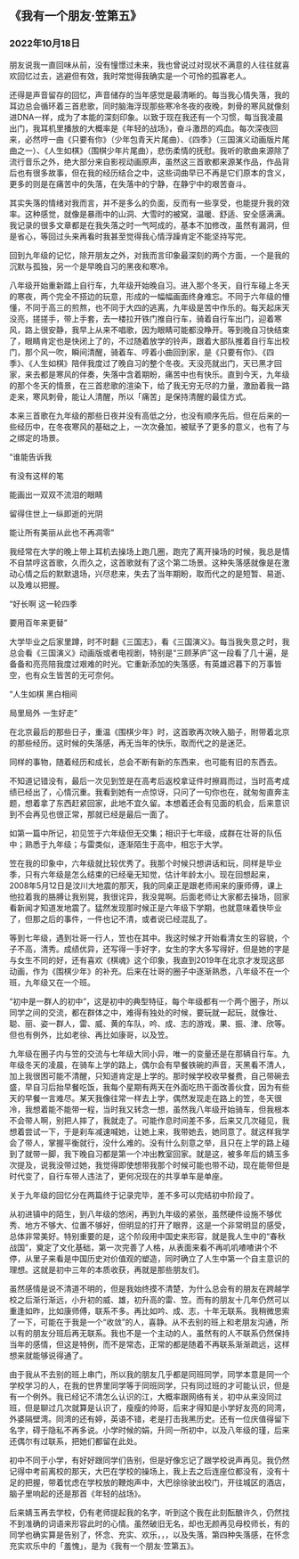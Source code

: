 ## 《我有一个朋友·笠第五》

### 2022年10月18日


朋友说我一直回味从前，没有憧憬过未来，我也曾说过对现状不满意的人往往就喜欢回忆过去，逃避但有效，我时常觉得我确实是一个可怜的孤寡老人。


还得是声音留存的回忆，声音储存的当年感觉是最清晰的。每当我心情失落，我的耳边总会循环着三首悲歌，同时脑海浮现那些寒冷冬夜的夜晚，刺骨的寒风就像刻进DNA一样，成为了本能的深刻印象。以致于现在我还有一个习惯，每当我凌晨出门，我耳机里播放的大概率是《年轻的战场》，奋斗激昂的鸡血。每次深夜回来，必然哼一曲《只要有你》（少年包青天片尾曲）、《四季》（三国演义动画版片尾曲之一）、《人生如棋》（围棋少年片尾曲），悲伤柔情的抚慰。我听的歌曲来源除了流行音乐之外，绝大部分来自影视动画原声，虽然这三首歌都来源某作品，作品背后也有很多故事，但在我的经历结合之中，这些词曲早已不再是它们原本的含义，更多的则是在痛苦中的失落，在失落中的宁静，在静宁中的艰苦奋斗。


其实失落的情绪对我而言，并不是多么的负面，反而有一些享受，也能提升我的效率。这种感觉，就像是暴雨中的山洞、大雪时的被窝，温暖、舒适、安全感满满。我记录的很多文章都是在我失落之时一气呵成的，基本不加修改，虽然有漏洞，但是省心，等回过头来再看时我甚至觉得我心情浮躁肯定不能坚持写完。


回到九年级的记忆，除开朋友之外，对我而言印象最深刻的两个方面，一个是我的沉默与孤独，另一个是早晚自习的黑夜和寒冷。

八年级开始重新踏上自行车，九年级开始晚自习。进入那个冬天，自行车碰上冬天的寒夜，两个完全不搭边的玩意，形成的一幅幅画面终身难忘。不同于六年级的懵懂，不同于高三的煎熬，也不同于大四的逃离，九年级是苦中作乐的。每天起床天没亮，搓搓手，带上手套，去一楼拉开铁门推自行车，骑着自行车出门，迎着寒风，路上很安静，我早上从来不唱歌，因为眼睛可能都没睁开。等到晚自习快结束了，眼睛肯定也是快闭上了的，不过随着放学的铃声，跟着大部队推着自行车出校门，那个风一吹，瞬间清醒，骑着车、哼着小曲回到家，是《只要有你》、《四季》、《人生如棋》陪伴我度过了晚自习的整个冬夜。天没亮就出门，天已黑才回家，来去都是寒风的伴奏，失落中含着期盼，痛苦中也有快乐。直到今天，九年级的那个冬天的情景，在三首悲歌的渲染下，给了我无穷无尽的力量，激励着我一路走来，寒风刺骨，能让人清醒，所以「痛苦」是保持清醒的最佳方式。

本来三首歌在九年级的那些日夜并没有高低之分，也没有顺序先后。但在后来的一些经历中，在冬夜寒风的基础之上，一次次叠加，被赋予了更多的意义，也有了与之绑定的场景。


“谁能告诉我

有没有这样的笔

能画出一双双不流泪的眼睛

留得住世上一纵即逝的光阴

能让所有美丽从此也不再凋零”


我经常在大学的晚上带上耳机去操场上跑几圈，跑完了离开操场的时候，我总是情不自禁哼这首歌，久而久之，这首歌就有了这个第二场景。这种失落感就像是在激动心情之后的默默退场，兴尽悲来，失去了当年期盼，取而代之的是短暂、易逝、以及难以把握。


“好长啊  这一轮四季

要用百年来更替”

大学毕业之后家里蹲，时不时翻《三国志》，看《三国演义》。每当我失意之时，我总会看《三国演义》动画版或者电视剧，特别是“三顾茅庐”这一段看了几十遍，是备备和亮亮陪我度过艰难的时光。它重新添加的失落感，有英雄迟暮下的万事皆空，也有众生皆苦的无可奈何。


“人生如棋  黑白相间

局里局外  一生好走”


在北京最后的那些日子，重温《围棋少年》时，这首歌再次映入脑子，附带着北京的那些经历。这时候的失落感，再无当年的快乐，取而代之的是迷茫。

同样的事物，随着经历和成长，总会不断有新的东西来，也可能有旧的东西去。

不知道记错没有，最后一次见到笠是在高考后返校拿证件时擦肩而过，当时高考成绩已经出了，心情沉重。我看到她有一点惊讶，只问了一句你也在，就匆匆直奔主题，想着拿了东西赶紧回家，此地不宜久留。本想着还会有见面的机会，后来意识到不会再见也很正常，那就已经是最后一面了。

如第一篇中所记，初见笠于六年级但无交集；相识于七年级，成群在壮哥的队伍中；熟悉于九年级；与雷类似，逐渐陌生于高中，相忘于大学。

笠在我的印象中，六年级就比较优秀了。我那个时候只想讲话和玩，同样是毕业季，只有六年级是怎么结束的已经毫无知觉，估计年龄太小。现在回想起来，2008年5月12日是汶川大地震的那天，我的同桌正是跟老师闹来的康师傅，课上他拉着我的胳膊让我别晃，我很诧异，我没晃啊。后面老师让大家都去操场，回家看新闻才知道发地震了。猛然发现那时候正是六年级下学期，也就意味着快毕业了，但那之后的事件，一件也记不清，或者说已经混乱了。

等到七年级，遇到壮哥一行人，笠也在其中。我这时候才开始看清女生的容貌，个子不高，清秀。成绩优异，还写得一手好字，女生的字大多写得好，但是她的字是与女生不同的好，还有喜欢《棋魂》这个印象，我直到2019年在北京才发现这部动画，作为《围棋少年》的补充。后来在壮哥的圈子中逐渐熟悉，八年级不在一个班，九年级又在一个班。

“初中是一群人的初中”，这是初中的典型特征，每个年级都有一个两个圈子，所以同学之间的交流，都在群体之中，难得有独处的时候，要玩就一起玩，就像壮、聪、丽、姿一群人，雷、威、黄的车队，吟、成、志的游戏，果、振、津、欣等。但也有例外，比如老徐、再比如康哥，以及笠。


九年级在圈子内与笠的交流与七年级大同小异，唯一的变量还是在那辆自行车。九年级冬天的凌晨，在骑车上学的路上，偶尔会有早餐铁碗的声音，天黑看不清人，加上我很困可能不清醒，只知道肯定是上学的。那时候学校收早餐费，自己带碗去盛，早自习后抬早餐吃饭，我每个星期有两天在外面吃热干面改善伙食，因为有些天的早餐一言难尽。某天我像往常一样去上学，偶然发现走在路上的笠，冬天很冷，我想着能不能带一程，当时我又转念一想，虽然我八年级开始骑车，但我根本不会带人啊，别把人摔了，我就走了。可能作息时间差不多，后来又几次碰见，我想着尝试一下，于是刹车减速喊她，让她上来，我带她去，她同意了。就这样我学会了带人，掌握平衡就行，没什么难的。没有什么刻意之举，且只在上学的路上碰到了就带一脚，我下晚自习都是第一个冲出教室回家。就是这，被多年后的婧玉多次提及，说我没带过她，我觉得即使想带我那个时候可能也带不动，现在能带但是时代变了，自行车带人违法了，更何况现在的共享单车是单座。


关于九年级的回忆分在两篇终于记录完毕，差不多可以完结初中阶段了。


从初进镇中的陌生，到八年级的悠闲，再到九年级的紧张，虽然硬件设施不够优秀、地方不够大、位置不够好，但明显的打开了眼界，这是一个非常明显的感受，总体非常美好。特别重要的是，这个阶段用中国史来形容，就是我人生中的“春秋战国”，奠定了文化基础，第一次完善了人格，从表面来看不再叽叽喳喳讲个不停，从里子来看是中国历史对价值观的塑造，同时确立了人生中第一个自主意识的理想。这就是初中三年的本质收获，再就是那些朋友们。

虽然感情是说不清道不明的，但是我始终摸不清楚，为什么总会有的朋友在跨越学校之后渐行渐远，小升初的威、雄，初升高的雷、笠。而有的朋友十几年仍然可以重逢如昨，比如康师傅，联系不多。再比如吟、成、志，十年无联系。我稍微思索了一下，可能在于我是一个“收敛”的人，喜静。从不去别的班上和老朋友沟通，所以有的朋友分班后再无联系。我也不是一个主动的人，虽然有的人不联系仍然保持当年的感情，但这是特例，而不是常态，正常的都是随着不再联系渐渐疏远，这样想来就能够说得通了。


由于我从不去别的班上串门，所以我的朋友几乎都是同班同学，同学本意是同一个学校学习的人，在我的世界里同学等于同班同学，只有同过班的才可能认识，但是有一个例外。我已经记不清怎么认识的江，大概率跟网络有关，初中从来没同过班，但是聊过几次就算是认识了，瘦瘦的帅哥，后来才得知是小学好友亮的同湾，外婆隔壁湾。同湾的还有婷，英语不错，老是打击我黑历史。还有一位庆值得留下名字，碍于隐私不再多说。小学时候的娟，升同一所初中，以及八年级的瑾，后来还偶尔有过联系，把她们都留在此处。

初中不同于小学，有好好跟同学们告别，但是好像忘记了跟学校说声再见。我仍然记得中考前离校的那天，大巴在学校的操场上，我上去之后连座位都没有，没有十足的把握，带着忧虑在学校放的鞭炮声中，大巴徐徐驶出校门，开往城区的酒店，脑子里响起的还是那首《年轻的战场》。

后来婧玉再去学校，仍有老师提起我的名字，听到这个我在此刻酝酿许久，仍然找不到准确的词语来形容此时的心情。虽然破旧无名，却也无颜再见母校师长，有的同学也确实算是告别了，怀念、充实、欢乐，，，以及失落，第四种失落感，在怀念充实欢乐中的「羞愧」，是为《我有一个朋友·笠第五》。

